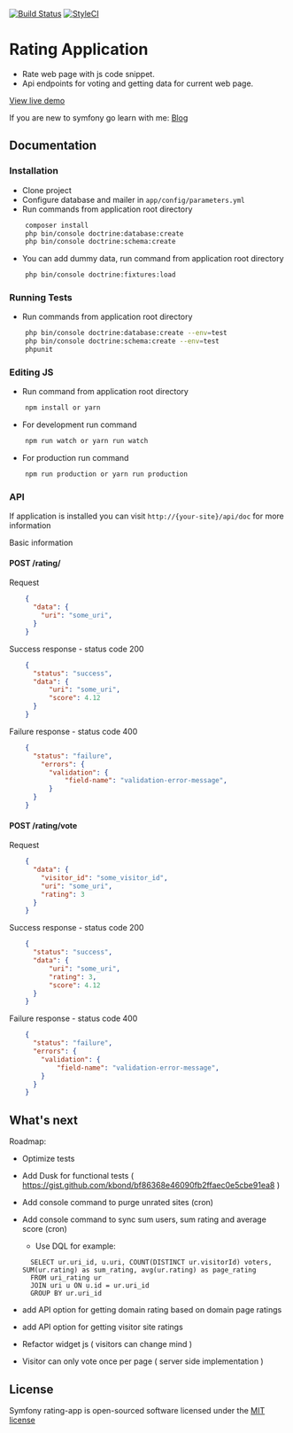 [![Build Status](https://img.shields.io/travis/lkovace18/symfony-ratingapp/master.svg?style=flat-square)](https://travis-ci.org/lkovace18/symfony-ratingapp/)
[![StyleCI](https://styleci.io/repos/91046493/shield)](https://styleci.io/repos/91046493)

Rating Application
========================

* Rate web page with js code snippet. 
* Api endpoints for voting and getting data for current web page.


[View live demo](http://rateme.link2web.net/)

If you are new to symfony go learn with me: [Blog](https://link2web.net/blog/2017/05/12/fun-with-symfony-3/)


## Documentation

### Installation

- Clone project
- Configure database and mailer in  `app/config/parameters.yml`
- Run commands from application root directory
```bash
    composer install
    php bin/console doctrine:database:create
    php bin/console doctrine:schema:create
```

- You can add dummy data, run command from application root directory
```bash
    php bin/console doctrine:fixtures:load
```
 

### Running Tests

- Run commands from application root directory
```bash
    php bin/console doctrine:database:create --env=test
    php bin/console doctrine:schema:create --env=test
    phpunit
```


### Editing JS
- Run command from application root directory
```bash
    npm install or yarn
```

- For development run command
```bash
    npm run watch or yarn run watch 
```

- For production run command
```bash
    npm run production or yarn run production 
```


### API
If application is installed you can visit `http://{your-site}/api/doc` for more information

Basic information

#### POST /rating/

Request
```json
    {
      "data": {
        "uri": "some_uri",
      }
    }
```

Success response - status code 200
```json
    {
      "status": "success",
      "data": {
          "uri": "some_uri",
          "score": 4.12  
      }
    }
```

Failure response - status code 400
```json
    {
      "status": "failure",
        "errors": {
          "validation": {
              "field-name": "validation-error-message",
          }
      }
    }
```

#### POST /rating/vote

Request
```json
    {
      "data": {
        "visitor_id": "some_visitor_id",
        "uri": "some_uri",
        "rating": 3
      }
    }
```

Success response - status code 200
```json
    {
      "status": "success",
      "data": {
          "uri": "some_uri",
          "rating": 3,
          "score": 4.12  
      }
    }
```

Failure response - status code 400
```json
    {
      "status": "failure",
      "errors": {
        "validation": {
            "field-name": "validation-error-message",
        }
      }
    }
```

What's next
--------------

Roadmap:

  * Optimize tests
   
  *  Add Dusk for functional tests ( https://gist.github.com/kbond/bf86368e46090fb2ffaec0e5cbe91ea8 )

  * Add console command to purge unrated sites (cron)
  
  * Add console command to sync sum users, sum rating and average score (cron)
    - Use DQL for example:
    ```mysql 
      SELECT ur.uri_id, u.uri, COUNT(DISTINCT ur.visitorId) voters, SUM(ur.rating) as sum_rating, avg(ur.rating) as page_rating
      FROM uri_rating ur
      JOIN uri u ON u.id = ur.uri_id
      GROUP BY ur.uri_id 
    ```
  * add API option for getting domain rating based on domain page ratings

  * add API option for getting visitor site ratings

  * Refactor widget js ( visitors can change mind )
  
  * Visitor can only vote once per page ( server side implementation )


## License

Symfony rating-app is open-sourced software licensed under the [MIT license](http://opensource.org/licenses/MIT)
